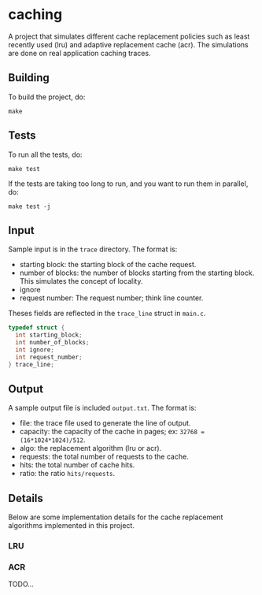 # caching

A project that simulates different cache replacement policies such as
least recently used (lru) and adaptive replacement cache (acr). The
simulations are done on real application caching traces.

## Building

To build the project, do:

    make

## Tests

To run all the tests, do:

    make test

If the tests are taking too long to run, and you want to run them in
parallel, do:

    make test -j

## Input

Sample input is in the `trace` directory. The format is:

- starting block: the starting block of the cache request.
- number of blocks: the number of blocks starting from the starting block.
  This simulates the concept of locality.
- ignore
- request number: The request number; think line counter.

Theses fields are reflected in the `trace_line` struct in `main.c`.

```c
typedef struct {
  int starting_block;
  int number_of_blocks;
  int ignore;
  int request_number;
} trace_line;
```

## Output

A sample output file is included `output.txt`. The format is:

- file: the trace file used to generate the line of output.
- capacity: the capacity of the cache in pages; ex: `32768 = (16*1024*1024)/512`.
- algo: the replacement algorithm (lru or acr).
- requests: the total number of requests to the cache.
- hits: the total number of cache hits.
- ratio: the ratio `hits/requests`.

## Details

Below are some implementation details for the cache replacement algorithms
implemented in this project.

### LRU



### ACR

TODO...

